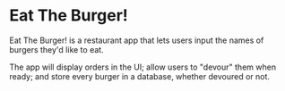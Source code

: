 # Eat The Burger!

Eat The Burger! is a restaurant app that lets users input the names of burgers they'd like to eat.

The app will display orders in the UI; allow users to "devour" them when ready; and store every burger in a database, whether devoured or not.